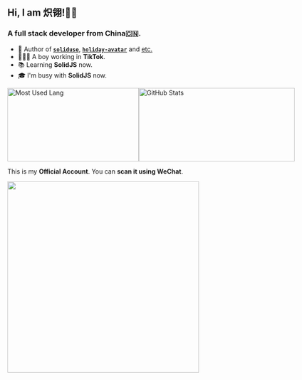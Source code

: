 ## Hi, I am 炽翎!👋🏻

### A full stack developer from China🇨🇳.

- 🎨 Author of [**`soliduse`**](https://github.com/wjq990112/soliduse), [**`holiday-avatar`**](https://github.com/holiday-lab/holiday-avatar) and [etc.](https://github.com/wjq990112)
- 👨🏻‍💻 A boy working in **TikTok**.
- 📚 Learning **SolidJS** now.
- 🎓 I'm busy with **SolidJS** now.

<div style="display:flex;justify-content:around;">
  <img width="295px" height="165px" alt="Most Used Lang" src="https://github-readme-stats.vercel.app/api/top-langs/?username=wjq990112&layout=compact"/>
  <img width="350px" height="165px" alt="GitHub Stats" src="https://github-readme-stats.vercel.app/api?username=wjq990112&count_private=true&show_icons=true"/>
</div>

This is my **Official Account**. You can **scan it using WeChat**.

<img width="430px" src="https://user-images.githubusercontent.com/45777252/229406882-173d8624-5bd9-4b0c-bf7a-0a5d3623452d.png" />
